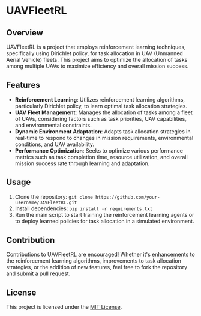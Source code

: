 # UAVFleetRL

## Overview
UAVFleetRL is a project that employs reinforcement learning techniques, specifically using Dirichlet policy, for task allocation in UAV (Unmanned Aerial Vehicle) fleets. This project aims to optimize the allocation of tasks among multiple UAVs to maximize efficiency and overall mission success.

## Features
- **Reinforcement Learning**: Utilizes reinforcement learning algorithms, particularly Dirichlet policy, to learn optimal task allocation strategies.
- **UAV Fleet Management**: Manages the allocation of tasks among a fleet of UAVs, considering factors such as task priorities, UAV capabilities, and environmental constraints.
- **Dynamic Environment Adaptation**: Adapts task allocation strategies in real-time to respond to changes in mission requirements, environmental conditions, and UAV availability.
- **Performance Optimization**: Seeks to optimize various performance metrics such as task completion time, resource utilization, and overall mission success rate through learning and adaptation.

## Usage
1. Clone the repository: `git clone https://github.com/your-username/UAVFleetRL.git`
2. Install dependencies: `pip install -r requirements.txt`
3. Run the main script to start training the reinforcement learning agents or to deploy learned policies for task allocation in a simulated environment.

## Contribution
Contributions to UAVFleetRL are encouraged! Whether it's enhancements to the reinforcement learning algorithms, improvements to task allocation strategies, or the addition of new features, feel free to fork the repository and submit a pull request.

## License
This project is licensed under the [MIT License](LICENSE).
